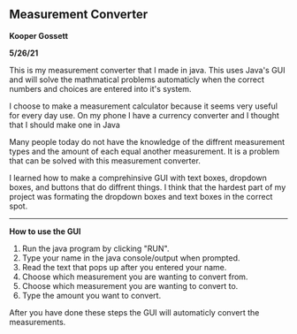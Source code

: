 ## Measurement Converter
**Kooper Gossett**

**5/26/21**
 
This is my measurement converter that I made in java. This uses Java's GUI and will solve the mathmatical problems automaticly when the correct numbers and choices are entered into it's system. 

I choose to make a measurement calculator because it seems very useful for every day use. On my phone I have a currency converter and I thought that I should make one in Java

Many people today do not have the knowledge of the diffrent measurement types and the amount of each equal another measurement. It is a problem that can be solved with this measurement converter.

I learned how to make a comprehinsive GUI with text boxes, dropdown boxes, and buttons that  do diffrent things. I think that the hardest part of my project was formating the dropdown boxes and text boxes in the correct spot. 



____
 
**How to use the GUI**

1.  Run the java program by clicking "RUN".
2.  Type your name in the java console/output when prompted.
3.  Read the text that pops up after you entered your name.
4.  Choose which measurement you are wanting to convert from.
5.  Choose which measurement you are wanting to convert to.
6.  Type the amount you want to convert.

After you have done these steps the GUI will automaticly convert the measurements.
